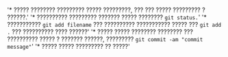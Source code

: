 '* ????? ???????? ????????? ????? ?????????, ??? ??? ????? ????????? ? ??????.' 
'* ?????????? ????????? ??????? ????? ???????? `git status.`' 
'* ??????????? `git add filename` ??? ?????????? ??????????? ????? ??? `git add .` ??? ?????????? ???? ??????' 
'* ????? ????? ???????? ???????? ??? ?????????? ????? ? ??????? ??????, ????????? `git commit -am "commit message"`' 
'* ????? ????? ????????? ?? ?????' 
